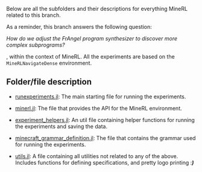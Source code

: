Below are all the subfolders and their descriptions for everything MineRL related to this branch.

As a reminder, this branch answers the following question:  

_How do we adjust the FrAngel program synthesizer to discover more complex subprograms?_

, within the context of MineRL. All the experiments are based on the `MineRLNavigateDense` environment.

## Folder/file description

- [runexperiments.jl](https://github.com/Herb-AI/HerbSearch.jl/blob/frangel-with-minerl-exploit/src/minecraft/runexperiments.jl): The main starting file for running the experiments.

- [minerl.jl](https://github.com/Herb-AI/HerbSearch.jl/blob/frangel-with-minerl-exploit/src/minecraft/minerl.jl): The file that provides the API for the MineRL environment.

- [experiment_helpers.jl](https://github.com/Herb-AI/HerbSearch.jl/blob/frangel-with-minerl-exploit/src/minecraft/experiment_helpers.jl): An util file containing helper functions for running the experiments and saving the data.

- [minecraft_grammar_definition.jl](https://github.com/Herb-AI/HerbSearch.jl/blob/frangel-with-minerl-exploit/src/minecraft/minecraft_grammar_definition.jl): The file that contains the grammar used for running the experiments.

- [utils.jl](https://github.com/Herb-AI/HerbSearch.jl/blob/frangel-with-minerl-exploit/src/minecraft/utils.jl): A file containing all utilities not related to any of the above. Includes functions for defining specifications, and pretty logo printing :___)___